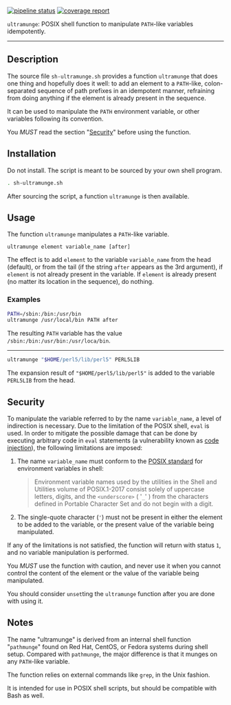 [![pipeline status](https://gitlab.com/congma/sh-ultramunge/badges/master/pipeline.svg)](https://gitlab.com/congma/sh-ultramunge/commits/master)
[![coverage report](https://gitlab.com/congma/sh-ultramunge/badges/master/coverage.svg)](https://gitlab.com/congma/sh-ultramunge/commits/master)

`ultramunge`: POSIX shell function to manipulate `PATH`-like variables 
idempotently.

---

## Description ##

The source file `sh-ultramunge.sh` provides a function `ultramunge` that does 
one thing and hopefully does it well: to add an element to a `PATH`-like, 
colon-separated sequence of path prefixes in an idempotent manner, refraining 
from doing anything if the element is already present in the sequence.

It can be used to manipulate the `PATH` environment variable, or other 
variables following its convention.

You *MUST* read the section "[Security](#security)" before using the function.


## Installation ##

Do not install.  The script is meant to be sourced by your own shell program.

```bash
. sh-ultramunge.sh
```

After sourcing the script, a function `ultramunge` is then available.


## Usage ##

The function `ultramunge` manipulates a `PATH`-like variable.

```
ultramunge element variable_name [after]
```

The effect is to add `element` to the variable `variable_name` from the head 
(default), or from the tail (if the string `after` appears as the 3rd 
argument), if `element` is not already present in the variable.  If `element` 
is already present (no matter its location in the sequence), do nothing.


### Examples ###

```bash
PATH=/sbin:/bin:/usr/bin
ultramunge /usr/local/bin PATH after
```

The resulting `PATH` variable has the value 
`/sbin:/bin:/usr/bin:/usr/loca/bin`.

---

```bash
ultramunge "$HOME/perl5/lib/perl5" PERL5LIB
```

The expansion result of `"$HOME/perl5/lib/perl5"` is added to the variable 
`PERL5LIB` from the head.


## Security ##

To manipulate the variable referred to by the name `variable_name`, a level of 
indirection is necessary.  Due to the limitation of the POSIX shell, `eval` is 
used.  In order to mitigate the possible damage that can be done by executing 
arbitrary code in `eval` statements (a vulnerability known as [code 
injection][codeinj]), the following limitations are imposed:

1.  The name `variable_name` must conform to the [POSIX standard][og] for 
    environment variables in shell:

    > Environment variable names used by the utilities in the Shell and 
    > Utilities volume of POSIX.1-2017 consist solely of uppercase letters, 
    > digits, and the `<underscore>` ( '`_`' ) from the characters defined in 
    > Portable Character Set and do not begin with a digit.

2.  The single-quote character (`'`) must not be present in either the element 
    to be added to the variable, or the present value of the variable being 
    manipulated.

If any of the limitations is not satisfied, the function will return with 
status `1`, and no variable manipulation is performed.

You *MUST* use the function with caution, and never use it when you cannot 
control the content of the element or the value of the variable being 
manipulated.

You should consider `unset`ting the `ultramunge` function after you are done 
with using it.


## Notes ##

The name "ultramunge" is derived from an internal shell function "`pathmunge`" 
found on Red Hat, CentOS, or Fedora systems during shell setup.  Compared with 
`pathmunge`, the major difference is that it munges on any `PATH`-like 
variable.

The function relies on external commands like `grep`, in the Unix fashion.

It is intended for use in POSIX shell scripts, but should be compatible with 
Bash as well.


[codeinj]: https://en.wikipedia.org/wiki/Code_injection "Wikipedia page for code injection"
[og]: http://pubs.opengroup.org/onlinepubs/9699919799/basedefs/V1_chap08.html#tag_08_01 "The Open Group Base Specifications Issue 7, 2018 edition, Sec. 8.1"


<!--
vim: ft=markdown tw=78 fo+=tqwn spell spelllang=en et ts=4
-->
